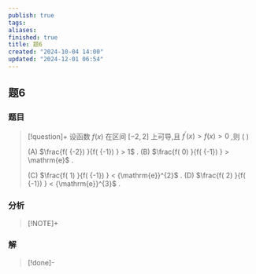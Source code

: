 ```yaml
---
publish: true
tags: 
aliases: 
finished: true
title: 题6
created: "2024-10-04 14:00"
updated: "2024-12-01 06:54"
---
```

## 题6
### 题目
> [!question]+
> 设函数 $f( x)$ 在区间 $\lbrack {-2,2}\rbrack$ 上可导,且 ${f}^{\prime }( x) > f( x) > 0$ ,则 ( )
> 
> (A) $\frac{f( {-2}) }{f( {-1}) } > 1$ . (B) $\frac{f( 0) }{f( {-1}) } > \mathrm{e}$ .
> 
> (C) $\frac{f( 1) }{f( {-1}) } < {\mathrm{e}}^{2}$ . (D) $\frac{f( 2) }{f( {-1}) } < {\mathrm{e}}^{3}$ .
### 分析
> [!NOTE]+
> 
### 解
> [!done]-
> 